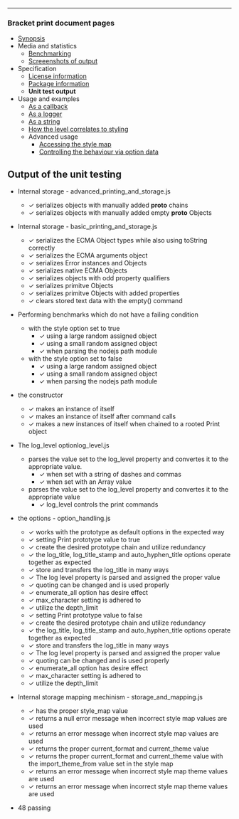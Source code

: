 
---
### Bracket print document pages
* [Synopsis](https://github.com/restarian/bracket_print/blob/master/docs/synopsis.md)
* Media and statistics
  * [Benchmarking](https://github.com/restarian/bracket_print/blob/master/docs/media_and_statistics/benchmarking.md)
  * [Screeenshots of output](https://github.com/restarian/bracket_print/blob/master/docs/media_and_statistics/screeenshots_of_output.md)
* Specification
  * [License information](https://github.com/restarian/bracket_print/blob/master/docs/specification/license_information.md)
  * [Package information](https://github.com/restarian/bracket_print/blob/master/docs/specification/package_information.md)
  * **Unit test output**
* Usage and examples
  * [As a callback](https://github.com/restarian/bracket_print/blob/master/docs/usage_and_examples/as_a_callback.md)
  * [As a logger](https://github.com/restarian/bracket_print/blob/master/docs/usage_and_examples/as_a_logger.md)
  * [As a string](https://github.com/restarian/bracket_print/blob/master/docs/usage_and_examples/as_a_string.md)
  * [How the level correlates to styling](https://github.com/restarian/bracket_print/blob/master/docs/usage_and_examples/how_the_level_correlates_to_styling.md)
  * Advanced usage
    * [Accessing the style map](https://github.com/restarian/bracket_print/blob/master/docs/usage_and_examples/advanced_usage/accessing_the_style_map.md)
    * [Controlling the behaviour via option data](https://github.com/restarian/bracket_print/blob/master/docs/usage_and_examples/advanced_usage/controlling_the_behaviour_via_option_data.md)
## Output of the unit testing

  * Internal storage - advanced_printing_and_storage.js
    * ✓ serializes objects with manually added __proto__ chains
    * ✓ serializes objects with manually added empty __proto__ Objects

  * Internal storage - basic_printing_and_storage.js
    * ✓ serializes the ECMA Object types while also using toString correctly
    * ✓ serializes the ECMA arguments object
    * ✓ serializes Error instances and Objects
    * ✓ serializes native ECMA Objects
    * ✓ serializes objects with odd property qualifiers
    * ✓ serializes primitve Objects
    * ✓ serializes primitve Objects with added properties
    * ✓ clears stored text data with the empty() command

  * Performing benchmarks which do not have a failing condition
    * with the style option set to true
      * ✓ using a large random assigned object
      * ✓ using a small random assigned object
      * ✓ when parsing the nodejs path module
    * with the style option set to false
      * ✓ using a large random assigned object
      * ✓ using a small random assigned object
      * ✓ when parsing the nodejs path module

  * the constructor
    * ✓ makes an instance of itself
    * ✓ makes an instance of itself after command calls
    * ✓ makes a new instances of itself when chained to a rooted Print object

  * The log_level optionlog_level.js
    * parses the value set to the log_level property and convertes it to the appropriate value.
      * ✓ when set with a string of dashes and commas
      * ✓ when set with an Array value
    * parses the value set to the log_level property and convertes it to the appropriate value
      * ✓ log_level controls the print commands

  * the options - option_handling.js
    * ✓ works with the prototype as default options in the expected way
    * ✓ setting Print prototype value to true
    * ✓ create the desired prototype chain and utilize redundancy
    * ✓ the log_title, log_title_stamp and auto_hyphen_title options operate together as expected
    * ✓ store and transfers the log_title in many ways
    * ✓ The log level property is parsed and assigned the proper value
    * ✓ quoting can be changed and is used properly
    * ✓ enumerate_all option has desire effect
    * ✓ max_character setting is adhered to
    * ✓ utilize the depth_limit
    * ✓ setting Print prototype value to false
    * ✓ create the desired prototype chain and utilize redundancy
    * ✓ the log_title, log_title_stamp and auto_hyphen_title options operate together as expected
    * ✓ store and transfers the log_title in many ways
    * ✓ The log level property is parsed and assigned the proper value
    * ✓ quoting can be changed and is used properly
    * ✓ enumerate_all option has desire effect
    * ✓ max_character setting is adhered to
    * ✓ utilize the depth_limit

  * Internal storage mapping mechinism - storage_and_mapping.js
    * ✓ has the proper style_map value
    * ✓ returns a null error message when incorrect style map values are used
    * ✓ returns an error message when incorrect style map values are used
    * ✓ returns the proper current_format and current_theme value
    * ✓ returns the proper current_format and current_theme value with the import_theme_from value set in the style map
    * ✓ returns an error message when incorrect style map theme values are used
    * ✓ returns an error message when incorrect style map theme values are used

  * 48 passing

